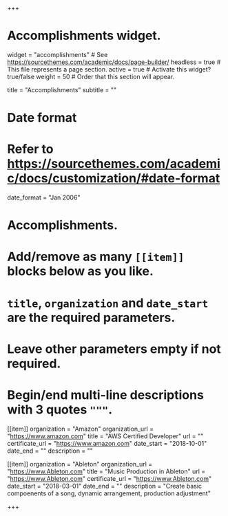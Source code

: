 +++
# Accomplishments widget.
widget = "accomplishments"  # See https://sourcethemes.com/academic/docs/page-builder/
headless = true  # This file represents a page section.
active = true  # Activate this widget? true/false
weight = 50  # Order that this section will appear.

title = "Accomplishments"
subtitle = ""

# Date format
#   Refer to https://sourcethemes.com/academic/docs/customization/#date-format
date_format = "Jan 2006"

# Accomplishments.
#   Add/remove as many `[[item]]` blocks below as you like.
#   `title`, `organization` and `date_start` are the required parameters.
#   Leave other parameters empty if not required.
#   Begin/end multi-line descriptions with 3 quotes `"""`.

[[item]]
  organization = "Amazon"
  organization_url = "https://www.amazon.com"
  title = "AWS Certified Developer"
  url = ""
  certificate_url = "https://www.amazon.com"
  date_start = "2018-10-01"
  date_end = ""
  description = ""

[[item]]
  organization = "Ableton"
  organization_url = "https://www.Ableton.com"
  title = "Music Production in Ableton"
  url = "https://www.Ableton.com"
  certificate_url = "https://www.Ableton.com"
  date_start = "2018-03-01"
  date_end = ""
  description = "Create basic compoenents of a song, dynamic arrangement, production adjustment"
  

+++
